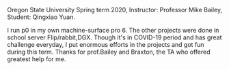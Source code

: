 Oregon State University Spring term 2020,
Instructor: Professor Mike Bailey,
Student: Qingxiao Yuan.

I run p0 in my own machine-surface pro 6. The other projects were done in school server Flip/rabbit,DGX. Though it's in COVID-19 period and has great challenge everyday, I put enormous efforts in the projects and got fun during this term. Thanks for prof.Bailey and Braxton, the TA who offered greatest help for me.
